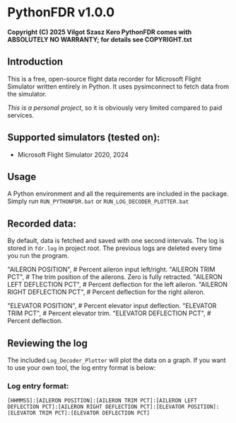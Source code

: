 # PythonFDR v1.0.0

**Copyright (C) 2025  Vilgot Szasz Kero
PythonFDR comes with ABSOLUTELY NO WARRANTY; for details see COPYRIGHT.txt**

## Introduction

This is a free, open-source flight data recorder for Microsoft Flight Simulator written entirely in Python. It uses pysimconnect to fetch data from the simulator.

*This is a personal project*, so it is obviously very limited compared to paid services.

## Supported simulators (tested on):

* Microsoft Flight Simulator 2020, 2024

## Usage

A Python environment and all the requirements are included in the package.
Simply run `RUN_PYTHONFDR.bat` or `RUN_LOG_DECODER_PLOTTER.bat`

## Recorded data:

By default, data is fetched and saved with one second intervals. The log is stored in `fdr.log` in project root. The previous logs are deleted every time you run the program.

"AILERON POSITION", # Percent aileron input left/right.
"AILERON TRIM PCT", # The trim position of the ailerons. Zero is fully retracted.
"AILERON LEFT DEFLECTION PCT", # Percent deflection for the left aileron.
"AILERON RIGHT DEFLECTION PCT", # Percent deflection for the right aileron.

"ELEVATOR POSITION", # Percent elevator input deflection.
"ELEVATOR TRIM PCT", # Percent elevator trim.
"ELEVATOR DEFLECTION PCT", # Percent deflection.

## Reviewing the log

The included `Log_Decoder_Plotter` will plot the data on a graph. If you want to use your own tool, the log entry format is below:

### Log entry format:
```
[HHMMSS]:[AILERON POSITION]:[AILERON TRIM PCT]:[AILERON LEFT DEFLECTION PCT]:[AILERON RIGHT DEFLECTION PCT]:[ELEVATOR POSITION]:[ELEVATOR TRIM PCT]:[ELEVATOR DEFLECTION PCT]
```